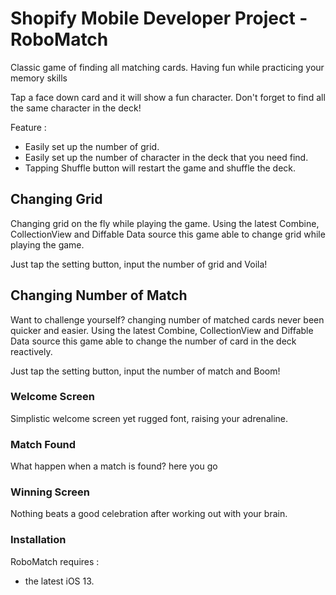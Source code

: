 # Shopify Mobile Developer Project - RoboMatch

Classic game of finding all matching cards. Having fun while practicing your memory skills

Tap a face down card and it will show a fun character. Don't forget to find all the same character in the deck!

Feature :
 - Easily set up the number of grid. 
 - Easily set up the number of character in the deck that you need find. 
 - Tapping Shuffle button will restart the game and shuffle the deck.


## Changing Grid
Changing grid on the fly while playing the game. Using the latest Combine, CollectionView and Diffable Data source this game able to change grid while playing the game.

Just tap the setting button, input the number of grid and Voila!



## Changing Number of Match
Want to challenge yourself? changing number of matched cards never been quicker and easier. Using the latest Combine, CollectionView and Diffable Data source this game able to change the number of card in the deck reactively.

Just tap the setting button, input the number of match and Boom!


### Welcome Screen
Simplistic welcome screen yet rugged font, raising your adrenaline. 

### Match Found
What happen when a match is found? here you go

### Winning Screen
Nothing beats a good celebration after working out with your brain. 

### Installation

RoboMatch requires :
 - the latest iOS 13.  

